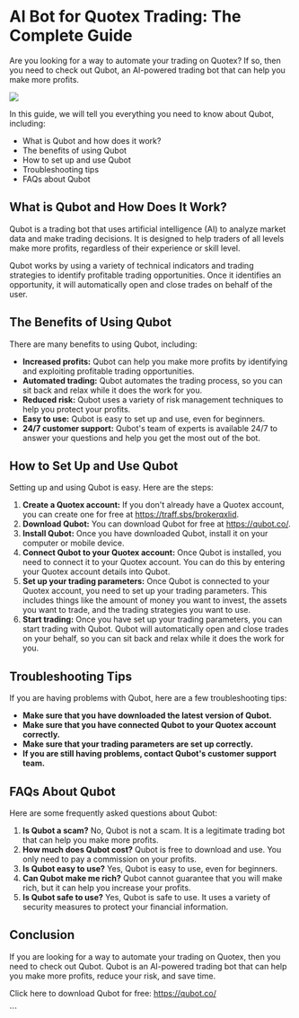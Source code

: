 # AI Bot for Quotex Trading: The Complete Guide

Are you looking for a way to automate your trading on Quotex? If so,
then you need to check out Qubot, an AI-powered trading bot that can
help you make more profits.

[![](https://static.quotex.io/files/4_en/300_250.jpg)](https://traff.sbs/brokerqxlid)

In this guide, we will tell you everything you need to know about Qubot,
including:

-   What is Qubot and how does it work?
-   The benefits of using Qubot
-   How to set up and use Qubot
-   Troubleshooting tips
-   FAQs about Qubot

## What is Qubot and How Does It Work?

Qubot is a trading bot that uses artificial intelligence (AI) to analyze
market data and make trading decisions. It is designed to help traders
of all levels make more profits, regardless of their experience or skill
level.

Qubot works by using a variety of technical indicators and trading
strategies to identify profitable trading opportunities. Once it
identifies an opportunity, it will automatically open and close trades
on behalf of the user.

## The Benefits of Using Qubot

There are many benefits to using Qubot, including:

-   **Increased profits:** Qubot can help you make more profits by
    identifying and exploiting profitable trading opportunities.
-   **Automated trading:** Qubot automates the trading process, so you
    can sit back and relax while it does the work for you.
-   **Reduced risk:** Qubot uses a variety of risk management techniques
    to help you protect your profits.
-   **Easy to use:** Qubot is easy to set up and use, even for
    beginners.
-   **24/7 customer support:** Qubot\'s team of experts is available
    24/7 to answer your questions and help you get the most out of the
    bot.

## How to Set Up and Use Qubot

Setting up and using Qubot is easy. Here are the steps:

1.  **Create a Quotex account:** If you don\'t already have a Quotex
    account, you can create one for free at
    https://traff.sbs/brokerqxlid.
2.  **Download Qubot:** You can download Qubot for free at
    https://qubot.co/.
3.  **Install Qubot:** Once you have downloaded Qubot, install it on
    your computer or mobile device.
4.  **Connect Qubot to your Quotex account:** Once Qubot is installed,
    you need to connect it to your Quotex account. You can do this by
    entering your Quotex account details into Qubot.
5.  **Set up your trading parameters:** Once Qubot is connected to your
    Quotex account, you need to set up your trading parameters. This
    includes things like the amount of money you want to invest, the
    assets you want to trade, and the trading strategies you want to
    use.
6.  **Start trading:** Once you have set up your trading parameters, you
    can start trading with Qubot. Qubot will automatically open and
    close trades on your behalf, so you can sit back and relax while it
    does the work for you.

## Troubleshooting Tips

If you are having problems with Qubot, here are a few troubleshooting
tips:

-   **Make sure that you have downloaded the latest version of Qubot.**
-   **Make sure that you have connected Qubot to your Quotex account
    correctly.**
-   **Make sure that your trading parameters are set up correctly.**
-   **If you are still having problems, contact Qubot\'s customer
    support team.**

## FAQs About Qubot

Here are some frequently asked questions about Qubot:

1.  **Is Qubot a scam?** No, Qubot is not a scam. It is a legitimate
    trading bot that can help you make more profits.
2.  **How much does Qubot cost?** Qubot is free to download and use. You
    only need to pay a commission on your profits.
3.  **Is Qubot easy to use?** Yes, Qubot is easy to use, even for
    beginners.
4.  **Can Qubot make me rich?** Qubot cannot guarantee that you will
    make rich, but it can help you increase your profits.
5.  **Is Qubot safe to use?** Yes, Qubot is safe to use. It uses a
    variety of security measures to protect your financial information.

## Conclusion

If you are looking for a way to automate your trading on Quotex, then
you need to check out Qubot. Qubot is an AI-powered trading bot that can
help you make more profits, reduce your risk, and save time.

Click here to download Qubot for free: https://qubot.co/

\`\`\`

